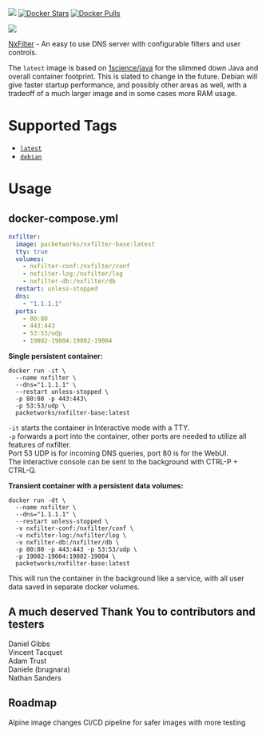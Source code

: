 [![](https://images.microbadger.com/badges/image/packetworks/nxfilter-base.svg)](https://microbadger.com/images/packetworks/nxfilter-base)       [![Docker Stars](https://badgen.net/docker/stars/packetworks/nxfilter-base?icon=docker&label=stars)](https://hub.docker.com/r/packetworks/nxfilter-base) [![Docker Pulls](https://badgen.net/docker/pulls/packetworks/nxfilter-base?icon=docker&label=pulls)](https://hub.docker.com/r/packetworks/nxfilter-base)
  
![](https://nxfilter.org/p3/wp-content/uploads/2013/10/rb_logo41.png)  
 
[NxFilter](http://www.nxfilter.org/) - An easy to use DNS server with configurable filters and user controls.
  
The `latest` image is based on [1science/java](https://registry.hub.docker.com/u/1science/java/) for the slimmed down Java and overall container footprint. This is slated to change in the future. Debian will give faster startup performance, and possibly other areas as well, with a tradeoff of a much larger image and in some cases more RAM usage.

# Supported Tags  

-	[`latest`](https://github.com/packetworks/docker-nxfilter/tree/nxfilter-latest)
-	[`debian`](https://github.com/packetworks/docker-nxfilter/tree/nxfilter-debian)

# Usage  

## docker-compose.yml

```yaml
nxfilter:
  image: packetworks/nxfilter-base:latest
  tty: true
  volumes:
    - nxfilter-conf:/nxfilter/conf
    - nxfilter-log:/nxfilter/log
    - nxfilter-db:/nxfilter/db
  restart: unless-stopped
  dns:
    - "1.1.1.1"
  ports:
    - 80:80
    - 443:443
    - 53:53/udp
    - 19002-19004:19002-19004
```  

**Single persistent container:**  
```
docker run -it \
  --name nxfilter \
  --dns="1.1.1.1" \
  --restart unless-stopped \
  -p 80:80 -p 443:443\
  -p 53:53/udp \
  packetworks/nxfilter-base:latest
```  
```-it``` starts the container in Interactive mode with a TTY.  
```-p``` forwards a port into the container, other ports are needed to utilize all features of nxfilter.  
Port 53 UDP is for incoming DNS queries, port 80 is for the WebUI.  
The interactive console can be sent to the background with CTRL-P + CTRL-Q.
  

  
**Transient container with a persistent data volumes:**
```
docker run -dt \
  --name nxfilter \
  --dns="1.1.1.1" \
  --restart unless-stopped \
  -v nxfilter-conf:/nxfilter/conf \
  -v nxfilter-log:/nxfilter/log \
  -v nxfilter-db:/nxfilter/db \
  -p 80:80 -p 443:443 -p 53:53/udp \
  -p 19002-19004:19002-19004 \
  packetworks/nxfilter-base:latest
```
This will run the container in the background like a service, with all user data saved in separate docker volumes.
  
  
   
## A much deserved Thank You to contributors and testers  
Daniel Gibbs  
Vincent Tacquet  
Adam Trust  
Daniele (brugnara)  
Nathan Sanders  

## Roadmap
Alpine image changes
CI/CD pipeline for safer images with more testing

